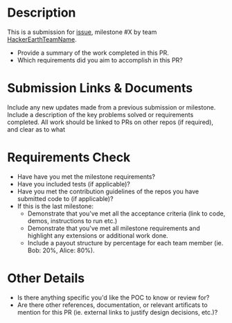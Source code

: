 # Description
This is a submission for [issue](#), milestone #X by team [HackerEarthTeamName](#).
- Provide a summary of the work completed in this PR.
- Which requirements did you aim to accomplish in this PR?

# Submission Links & Documents
Include any new updates made from a previous submission or milestone. 
Include a description of the key problems solved or requirements completed.
All work should be linked to PRs on other repos (if required), and clear as to what 

# Requirements Check
- Have have you met the milestone requirements?
- Have you included tests (if applicable)?
- Have you met the contribution guidelines of the repos you have submitted code to (if applicable)?
- If this is the last milestone:
  - Demonstrate that you've met all the acceptance criteria (link to code, demos, instructions to run etc.)
  - Demonstrate that you've met all milestone requirements and highlight any extensions or additional work done.
  - Include a payout structure by percentage for each team member (ie. Bob: 20%, Alice: 80%).

# Other Details
- Is there anything specific you'd like the POC to know or review for?
- Are there other references, documentation, or relevant artificats to mention for this PR (ie. external links to justify design decisions, etc.)?


